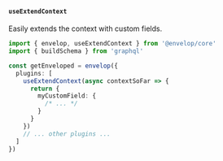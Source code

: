 #### `useExtendContext`

Easily extends the context with custom fields.

```ts
import { envelop, useExtendContext } from '@envelop/core'
import { buildSchema } from 'graphql'

const getEnveloped = envelop({
  plugins: [
    useExtendContext(async contextSoFar => {
      return {
        myCustomField: {
          /* ... */
        }
      }
    })
    // ... other plugins ...
  ]
})
```
